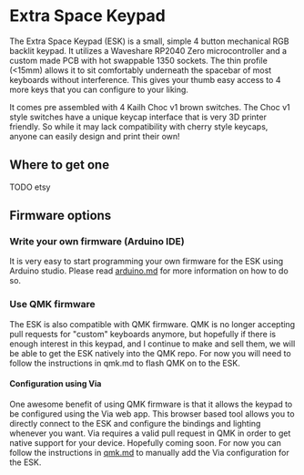 # Extra Space Keypad

The Extra Space Keypad (ESK) is a small, simple 4 button mechanical RGB backlit keypad. It utilizes a Waveshare RP2040 Zero microcontroller and a custom made PCB with hot swappable 1350 sockets. The thin profile (<15mm) allows it to sit comfortably underneath the spacebar of most keyboards without interference. This gives your thumb easy access to 4 more keys that you can configure to your liking.

It comes pre assembled with 4 Kailh Choc v1 brown switches. The Choc v1 style switches have a unique keycap interface that is very 3D printer friendly. So while it may lack compatibility with cherry style keycaps, anyone can easily design and print their own!

## Where to get one

TODO etsy

## Firmware options

### Write your own firmware (Arduino IDE)

It is very easy to start programming your own firmware for the ESK using Arduino studio. Please read [arduino.md](arduino.md) for more information on how to do so.

### Use QMK firmware

The ESK is also compatible with QMK firmware. QMK is no longer accepting pull requests for "custom" keyboards anymore, but hopefully if there is enough interest in this keypad, and I continue to make and sell them, we will be able to get the ESK natively into the QMK repo. For now you will need to follow the instructions in qmk.md to flash QMK on to the ESK.

#### Configuration using Via

One awesome benefit of using QMK firmware is that it allows the keypad to be configured using the Via web app. This browser based tool allows you to directly connect to the ESK and configure the bindings and lighting whenever you want. Via requires a valid pull request in QMK in order to get native support for your device. Hopefully coming soon. For now you can follow the instructions in [qmk.md](qmk.md) to manually add the Via configuration for the ESK.
